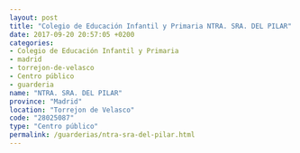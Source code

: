 ```yaml
---
layout: post
title: "Colegio de Educación Infantil y Primaria NTRA. SRA. DEL PILAR"
date: 2017-09-20 20:57:05 +0200
categories:
- Colegio de Educación Infantil y Primaria
- madrid
- torrejon-de-velasco
- Centro público
- guarderia
name: "NTRA. SRA. DEL PILAR"
province: "Madrid"
location: "Torrejon de Velasco"
code: "28025087"
type: "Centro público"
permalink: /guarderias/ntra-sra-del-pilar.html
---
```

